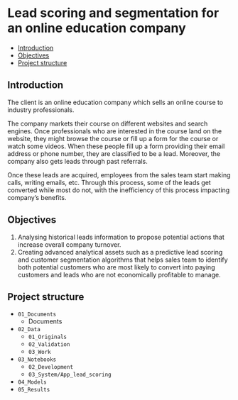# Lead scoring and segmentation for an online education company

- [Introduction](#introduction)
- [Objectives](#objectives)
- [Project structure](#project-structure)

## Introduction <a name="introduction"></a>
The client is an online education company which sells an online course to industry professionals.

The company markets their course on different websites and search engines. Once professionals who are interested in the course land on the website, they might browse the course or fill up a form for the course or watch some videos. When these people fill up a form providing their email address or phone number, they are classified to be a lead. Moreover, the company also gets leads through past referrals.

Once these leads are acquired, employees from the sales team start making calls, writing emails, etc. Through this process, some of the leads get converted while most do not, with the inefficiency of this process impacting company’s benefits.

## Objectives <a name="objectives"></a>
1. Analysing historical leads information to propose potential actions that increase overall company turnover.
2. Creating advanced analytical assets such as a predictive lead scoring and customer segmentation algorithms that helps sales team to identify both potential customers who are most likely to convert into paying customers and leads who are not economically profitable to manage.

## Project structure <a name="project-structure"></a>
- `01_Documents`
  - Documents
- `02_Data`
  - `01_Originals`
  - `02_Validation`
  - `03_Work`
- `03_Notebooks`
  - `02_Development`
  - `03_System/App_lead_scoring`
- `04_Models`
- `05_Results`
